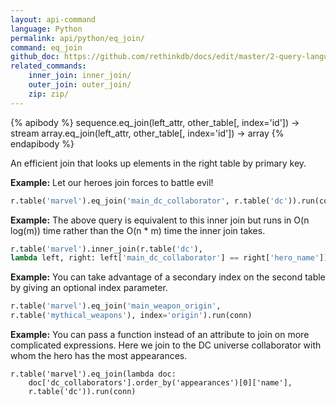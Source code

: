 ```yaml
---
layout: api-command 
language: Python
permalink: api/python/eq_join/
command: eq_join
github_doc: https://github.com/rethinkdb/docs/edit/master/2-query-language/api/python/joins/eq_join.md
related_commands:
    inner_join: inner_join/
    outer_join: outer_join/
    zip: zip/
---
```


{% apibody %}
sequence.eq_join(left_attr, other_table[, index='id']) → stream
array.eq_join(left_attr, other_table[, index='id']) → array
{% endapibody %}

An efficient join that looks up elements in the right table by primary key.

__Example:__ Let our heroes join forces to battle evil!

```py
r.table('marvel').eq_join('main_dc_collaborator', r.table('dc')).run(conn)
```


__Example:__ The above query is equivalent to this inner join but runs in O(n log(m))
time rather than the O(n * m) time the inner join takes.

```py
r.table('marvel').inner_join(r.table('dc'),
lambda left, right: left['main_dc_collaborator'] == right['hero_name']).run(conn)
```


__Example:__ You can take advantage of a secondary index on the second table by giving
an optional index parameter.

```py
r.table('marvel').eq_join('main_weapon_origin',
r.table('mythical_weapons'), index='origin').run(conn)
```


__Example:__ You can pass a function instead of an attribute to join on more
complicated expressions. Here we join to the DC universe collaborator with whom the hero
has the most appearances.

```
r.table('marvel').eq_join(lambda doc:
    doc['dc_collaborators'].order_by('appearances')[0]['name'],
    r.table('dc')).run(conn)
```
